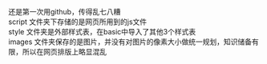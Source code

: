 还是第一次用github，传得乱七八糟</br>
script 文件夹下存储的是网页所用到的js文件</br>
style 文件夹是外部样式表，在basic中导入了其他3个样式表</br>
images 文件夹保存的是图片，并没有对图片的像素大小做统一规划，知识储备有限，所以在网页排版上略显混乱</br>
